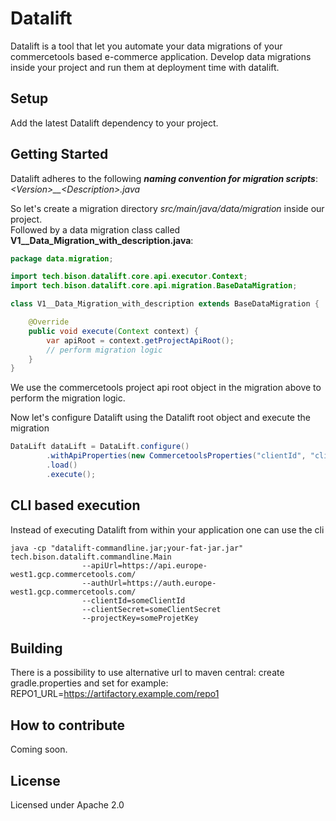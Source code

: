 # Datalift

Datalift is a tool that let you automate your data migrations of your commercetools based e-commerce application. Develop data migrations inside your project and run them at deployment time with datalift.

## Setup

Add the latest Datalift dependency to your project.

## Getting Started

Datalift adheres to the following ***naming convention for migration scripts***:  
*\<Version>__\<Description>.java*

So let's create a migration directory *src/main/java/data/migration* inside our project.  
Followed by a data migration class called **V1__Data_Migration_with_description.java**:

```java
package data.migration;

import tech.bison.datalift.core.api.executor.Context;
import tech.bison.datalift.core.api.migration.BaseDataMigration;

class V1__Data_Migration_with_description extends BaseDataMigration {

    @Override
    public void execute(Context context) {
        var apiRoot = context.getProjectApiRoot();
        // perform migration logic
    }
}
```

We use the commercetools project api root object in the migration above to perform the migration logic.

Now let's configure Datalift using the Datalift root object and execute the migration

```java
DataLift dataLift = DataLift.configure()
        .withApiProperties(new CommercetoolsProperties("clientId", "clientSecret", "apiUrl", "authUrl", "projectKey"))
        .load()
        .execute();
```

## CLI based execution

Instead of executing Datalift from within your application one can use the cli

```shell
java -cp "datalift-commandline.jar;your-fat-jar.jar" tech.bison.datalift.commandline.Main 
                --apiUrl=https://api.europe-west1.gcp.commercetools.com/ 
                --authUrl=https://auth.europe-west1.gcp.commercetools.com/ 
                --clientId=someClientId 
                --clientSecret=someClientSecret 
                --projectKey=someProjetKey
```

## Building

There is a possibility to use alternative url to maven central:
create gradle.properties and set for example:
REPO1_URL=https://artifactory.example.com/repo1

## How to contribute

Coming soon.

## License

Licensed under Apache 2.0 
